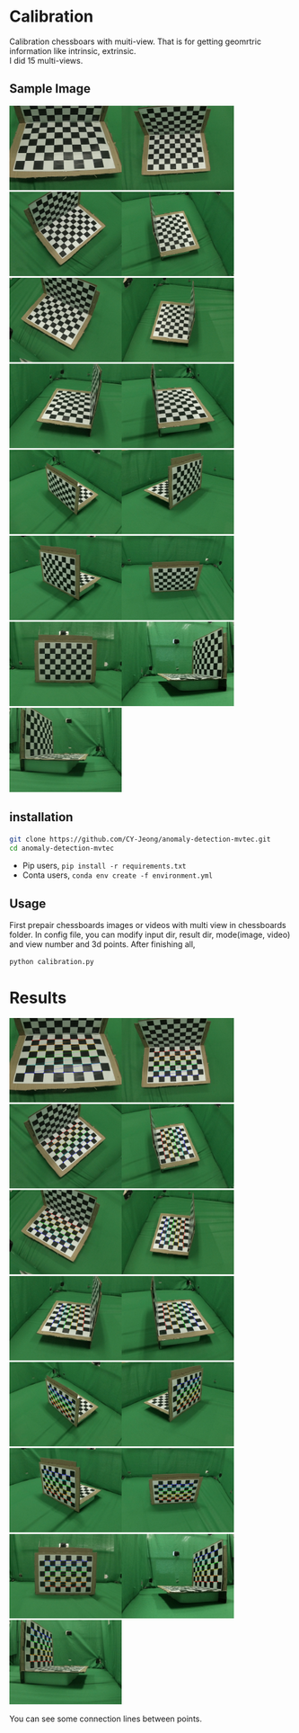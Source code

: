 # Calibration
Calibration chessboars with muiti-view. That is for getting geomrtric information like intrinsic, extrinsic.<br>
I did 15 multi-views.


## Sample Image
<img src='chessboards/0.jpg' width=200 height=150><img src='chessboards/1.jpg' width=200 height=150><img src='chessboards/2.jpg' width=200 height=150><img src='chessboards/3.jpg' width=200 height=150><img src='chessboards/4.jpg' width=200 height=150><img src='chessboards/5.jpg' width=200 height=150><img src='chessboards/6.jpg' width=200 height=150><img src='chessboards/7.jpg' width=200 height=150><img src='chessboards/8.jpg' width=200 height=150><img src='chessboards/9.jpg' width=200 height=150><img src='chessboards/10.jpg' width=200 height=150><img src='chessboards/11.jpg' width=200 height=150><img src='chessboards/12.jpg' width=200 height=150><img src='chessboards/13.jpg' width=200 height=150><img src='chessboards/14.jpg' width=200 height=150>

## installation
```bash
git clone https://github.com/CY-Jeong/anomaly-detection-mvtec.git
cd anomaly-detection-mvtec
```
- Pip users, ```pip install -r requirements.txt```
- Conta users, ```conda env create -f environment.yml```

## Usage
First prepair chessboards images or videos with multi view in chessboards folder.
In config file, you can modify input dir, result dir, mode(image, video) and view number and 3d points.
After finishing all,
```bash
python calibration.py
```

# Results
<img src='result_dir/0.png' width=200 height=150><img src='result_dir/1.png' width=200 height=150><img src='result_dir/2.png' width=200 height=150><img src='result_dir/3.png' width=200 height=150> <img src='result_dir/4.png' width=200 height=150><img src='result_dir/5.png' width=200 height=150><img src='result_dir/6.png' width=200 height=150><img src='result_dir/7.png' width=200 height=150> <img src='result_dir/8.png' width=200 height=150><img src='result_dir/9.png' width=200 height=150><img src='result_dir/10.png' width=200 height=150><img src='result_dir/11.png' width=200 height=150> <img src='result_dir/12.png' width=200 height=150><img src='result_dir/13.png' width=200 height=150><img src='result_dir/14.png' width=200 height=150>

You can see some connection lines between points.
